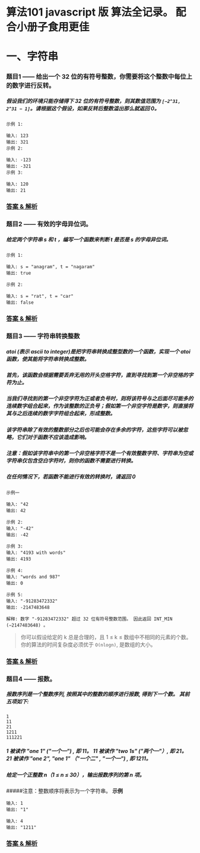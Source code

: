 # 算法101 javascript 版 算法全记录。 配合小册子食用更佳

# 一、字符串

### 题目1 —— 给出一个 32 位的有符号整数，你需要将这个整数中每位上的数字进行反转。

##### 假设我们的环境只能存储得下 32 位的有符号整数，则其数值范围为 `[−2^31, 2^31 − 1]`。请根据这个假设，如果反转后整数溢出那么就返回 0。
```text
示例 1: 

输入: 123 
输出: 321 
示例 2: 

输入: -123 
输出: -321 
示例 3: 

输入: 120
输出: 21 
```

### [答案 & 解析](https://github.com/QMcoder/QM-FE-Interview/issues/7)

### 题目2 —— 有效的字母异位词。

##### 给定两个字符串 s 和 t ，编写一个函数来判断 t 是否是 s 的字母异位词。
```text
示例 1: 

输入: s = "anagram", t = "nagaram" 
输出: true 

示例 2: 

输入: s = "rat", t = "car"
输出: false 
```

### [答案 & 解析](https://github.com/QMcoder/QM-FE-Interview/issues/9)

### 题目3 —— 字符串转换整数

##### atoi (表示 ascii to integer)是把字符串转换成整型数的一个函数，实现一个  atoi 函数，使其能将字符串转换成整数。

##### 首先，该函数会根据需要丢弃无用的开头空格字符，直到寻找到第一个非空格的字符为止。
##### 当我们寻找到的第一个非空字符为正或者负号时，则将该符号与之后面尽可能多的连续数字组合起来，作为该整数的正负号；假如第一个非空字符是数字，则直接将其与之后连续的数字字符组合起来，形成整数。
##### 该字符串除了有效的整数部分之后也可能会存在多余的字符，这些字符可以被忽略，它们对于函数不应该造成影响。
##### 注意：假如该字符串中的第一个非空格字符不是一个有效整数字符、字符串为空或字符串仅包含空白字符时，则你的函数不需要进行转换。
##### 在任何情况下，若函数不能进行有效的转换时，请返回 0

```text
示例一

输入: "42
输出: 42

示例 2:
输入: "-42"
输出: -42 

示例 3:
输入: "4193 with words"
输出: 4193

示例 4:
输入: "words and 987"
输出: 0

示例 5:
输入: "-91283472332"
输出: -2147483648 

解释: 数字 "-91283472332" 超过 32 位有符号整数范围。 因此返回 INT_MIN (−2147483648) 。
```

>你可以假设给定的 k 总是合理的，且 1 ≤ k ≤ 数组中不相同的元素的个数。 你的算法的时间复杂度必须优于 `O(nlogn)`,  是数组的大小。

### [答案 & 解析](https://github.com/QMcoder/QM-FE-Interview/issues/13)

### 题目4 —— 报数。

##### 报数序列是一个整数序列, 按照其中的整数的顺序进行报数, 得到下一个数。 其前五项如下:
```text
1
11
21
1211
111221
```

##### 1 被读作 "one 1" ("一个一") , 即 11。 11 被读作 "two 1s" ("两个一"）, 即 21。 21 被读作 "one 2", "one 1" （"一个二" , "一个一") , 即 1211。

##### 给定一个正整数 n（1 ≤ n ≤ 30），输出报数序列的第 n 项。

#####注意：整数顺序将表示为一个字符串。 **示例**

```text
输入: 1 
输出: "1" 

输入: 4
输出: "1211"
```

### [答案 & 解析](https://github.com/QMcoder/QM-FE-Interview/issues/15)
